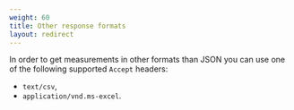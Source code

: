 ```yaml
---
weight: 60
title: Other response formats
layout: redirect
---
```

In order to get measurements in other formats than JSON you can use one of the following supported `Accept` headers:

- `text/csv`,
- `application/vnd.ms-excel`.

